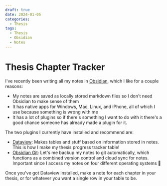 ```yaml
---
draft: true 
date: 2024-01-05 
categories:
  - Thesis
tags:
  - Thesis
  - Obsidian
  - Notes
---
```


# Thesis Chapter Tracker

I've recently been writing all my notes in [Obsidian](https://obsidian.md/), which I like for a couple reasons:

<!-- more -->

- My notes are saved as locally stored markdown files so I don't need Obsidian to make sense of them
- It has native apps for Windows, Mac, Linux, and iPhone, all of which I use because something is wrong with me
- It has a lot of plugins so if there's something I want to do with it there's a good chance someone has already made a plugin for it.

The two plugins I currently have installed and recommend are:

- [Dataview](https://github.com/blacksmithgu/obsidian-dataview): Makes tables and stuff based on information stored in notes. This is how I make my thesis progress tracker table!
- [Obsidian Git](https://github.com/denolehov/obsidian-git): Let's me backup my notes to git automatically, which functions as a combined version control and cloud sync for notes. Important since I access my notes on four different operating systems 🤪

Once you've got Dataview installed, make a note for each chapter in your thesis, or for whatever you want a single row in your table to be.

